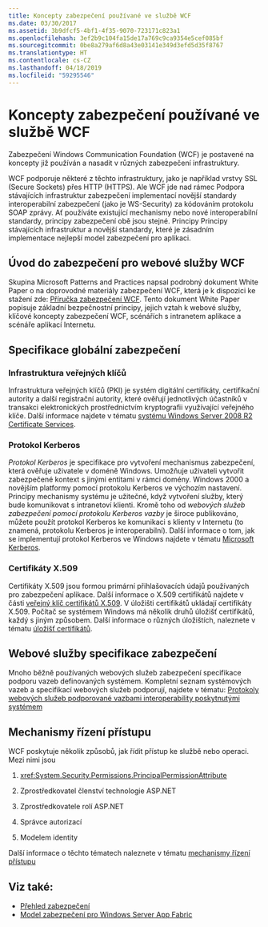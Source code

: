 ```yaml
---
title: Koncepty zabezpečení používané ve službě WCF
ms.date: 03/30/2017
ms.assetid: 3b9dfcf5-4bf1-4f35-9070-723171c823a1
ms.openlocfilehash: 3ef2b9c104fa15de17a769c9ca9354e5cef085bf
ms.sourcegitcommit: 0be8a279af6d8a43e03141e349d3efd5d35f8767
ms.translationtype: HT
ms.contentlocale: cs-CZ
ms.lasthandoff: 04/18/2019
ms.locfileid: "59295546"
---
```

# <a name="security-concepts-used-in-wcf"></a>Koncepty zabezpečení používané ve službě WCF
Zabezpečení Windows Communication Foundation (WCF) je postavené na koncepty již používán a nasadit v různých zabezpečení infrastruktury.  
  
 WCF podporuje některé z těchto infrastruktury, jako je například vrstvy SSL (Secure Sockets) přes HTTP (HTTPS). Ale WCF jde nad rámec Podpora stávajících infrastruktur zabezpečení implementací novější standardy interoperabilní zabezpečení (jako je WS-Security) za kódováním protokolu SOAP zprávy. Ať používáte existující mechanismy nebo nové interoperabilní standardy, principy zabezpečení obě jsou stejné. Principy Principy stávajících infrastruktur a novější standardy, které je zásadním implementace nejlepší model zabezpečení pro aplikaci.  
  
## <a name="introduction-to-security-for-wcf-web-services"></a>Úvod do zabezpečení pro webové služby WCF  
 Skupina Microsoft Patterns and Practices napsal podrobný dokument White Paper o na doprovodné materiály zabezpečení WCF, která je k dispozici ke stažení zde: [Příručka zabezpečení WCF](https://go.microsoft.com/fwlink/?LinkId=210210). Tento dokument White Paper popisuje základní bezpečnostní principy, jejich vztah k webové služby, klíčové koncepty zabezpečení WCF, scénářích s intranetem aplikace a scénáře aplikací Internetu.  
  
## <a name="industry-wide-security-specifications"></a>Specifikace globální zabezpečení  
  
### <a name="public-key-infrastructure"></a>Infrastruktura veřejných klíčů  
 Infrastruktura veřejných klíčů (PKI) je systém digitální certifikáty, certifikační autority a další registrační autority, které ověřují jednotlivých účastníků v transakci elektronických prostřednictvím kryptografii využívající veřejného klíče. Další informace najdete v tématu [systému Windows Server 2008 R2 Certificate Services](https://go.microsoft.com/fwlink/?LinkId=210211).  
  
### <a name="kerberos-protocol"></a>Protokol Kerberos  
 *Protokol Kerberos* je specifikace pro vytvoření mechanismus zabezpečení, která ověřuje uživatele v doméně Windows. Umožňuje uživateli vytvořit zabezpečené kontext s jinými entitami v rámci domény. Windows 2000 a novějším platformy pomocí protokolu Kerberos ve výchozím nastavení. Principy mechanismy systému je užitečné, když vytvoření služby, který bude komunikovat s intranetoví klienti. Kromě toho od *webových služeb zabezpečení pomocí protokolu Kerberos vazby* je široce publikováno, můžete použít protokol Kerberos ke komunikaci s klienty v Internetu (to znamená, protokolu Kerberos je interoperabilní). Další informace o tom, jak se implementují protokol Kerberos ve Windows najdete v tématu [Microsoft Kerberos](https://go.microsoft.com/fwlink/?LinkId=210212).  
  
### <a name="x509-certificates"></a>Certifikáty X.509  
 Certifikáty X.509 jsou formou primární přihlašovacích údajů používaných pro zabezpečení aplikace. Další informace o X.509 certifikátů najdete v části [veřejný klíč certifikátů X.509](https://go.microsoft.com/fwlink/?LinkId=210213). V úložišti certifikátů ukládají certifikáty X.509. Počítač se systémem Windows má několik druhů úložišť certifikátů, každý s jiným způsobem. Další informace o různých úložištích, naleznete v tématu [úložišť certifikátů](https://go.microsoft.com/fwlink/?LinkID=87787).  
  
## <a name="web-services-security-specifications"></a>Webové služby specifikace zabezpečení  
 Mnoho běžně používaných webových služeb zabezpečení specifikace podporu vazeb definovaných systémem. Kompletní seznam systémových vazeb a specifikací webových služeb podporují, najdete v tématu: [Protokoly webových služeb podporované vazbami interoperability poskytnutými systémem](../../../../docs/framework/wcf/feature-details/web-services-protocols-supported-by-system-provided-interoperability-bindings.md)  
  
## <a name="access-control-mechanisms"></a>Mechanismy řízení přístupu  
 WCF poskytuje několik způsobů, jak řídit přístup ke službě nebo operaci. Mezi nimi jsou  
  
1. <xref:System.Security.Permissions.PrincipalPermissionAttribute>  
  
2. Zprostředkovatel členství technologie ASP.NET  
  
3. Zprostředkovatele rolí ASP.NET  
  
4. Správce autorizací  
  
5. Modelem identity  
  
 Další informace o těchto tématech naleznete v tématu [mechanismy řízení přístupu](../../../../docs/framework/wcf/feature-details/access-control-mechanisms.md)  
  
## <a name="see-also"></a>Viz také:

- [Přehled zabezpečení](../../../../docs/framework/wcf/feature-details/security-overview.md)
- [Model zabezpečení pro Windows Server App Fabric](https://go.microsoft.com/fwlink/?LinkID=201279&clcid=0x409)
